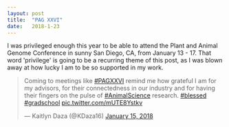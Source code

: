 ```yaml
---
layout: post
title:  "PAG XXVI"
date:   2018-1-23
---
```


<p class="intro"><span class="dropcap">I</span> was privileged enough this year to be able to attend the Plant and Animal Genome Conference in sunny San Diego, CA, from January 13 - 17. That word 'privilege' is going to be a recurring theme of this post, as I was blown away at how lucky I am to be so supported in my work.</p>

<blockquote class="twitter-tweet tw-align-center" data-lang="en"><p lang="en" dir="ltr">Coming to meetings like <a href="https://twitter.com/hashtag/PAGXXVI?src=hash&amp;ref_src=twsrc%5Etfw">#PAGXXVI</a> remind me how grateful I am for my advisors, for their connectedness in our industry and for having their fingers on the pulse of <a href="https://twitter.com/hashtag/AnimalScience?src=hash&amp;ref_src=twsrc%5Etfw">#AnimalScience</a> research. <a href="https://twitter.com/hashtag/blessed?src=hash&amp;ref_src=twsrc%5Etfw">#blessed</a> <a href="https://twitter.com/hashtag/gradschool?src=hash&amp;ref_src=twsrc%5Etfw">#gradschool</a> <a href="https://t.co/mUTE8Ystkv">pic.twitter.com/mUTE8Ystkv</a></p>&mdash; Kaitlyn Daza (@KDaza16) <a href="https://twitter.com/KDaza16/status/952698309948293120?ref_src=twsrc%5Etfw">January 15, 2018</a></blockquote>
<script async src="https://platform.twitter.com/widgets.js" charset="utf-8"></script>

